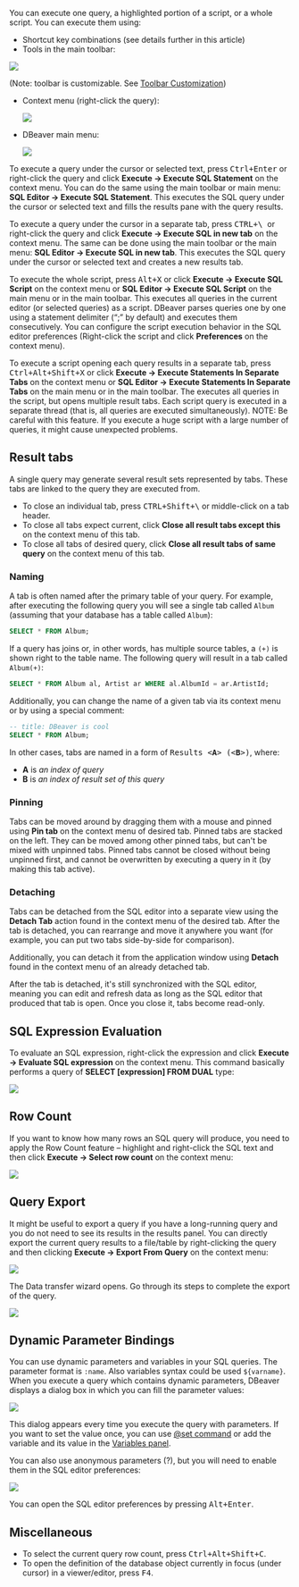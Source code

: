 You can execute one query, a highlighted portion of a script, or a whole script. You can execute them using:
* Shortcut key combinations (see details further in this article)
* Tools in the main toolbar: 

![](images/ug/Execute-buttons.png) 

(Note: toolbar is customizable. See [Toolbar Customization](Toolbar-Customization))

* Context menu (right-click the query):

  ![](images/ug/execute-context-menu.png)

* DBeaver main menu:
 
  ![](images/ug/Execute-main-menu.png)

To execute a query under the cursor or selected text, press <kbd>Ctrl+Enter</kbd> or right-click the query and click **Execute -> Execute SQL Statement** on the context menu. You can do the same using the main toolbar or main menu: **SQL Editor -> Execute SQL Statement**. This executes the SQL query under the cursor or selected text and fills the results pane with the query results.

To execute a query under the cursor in a separate tab, press <kbd>CTRL+\ </kbd> or right-click the query and click **Execute -> Execute SQL in new tab** on the context menu. The same can be done using the main toolbar or the main menu: **SQL Editor -> Execute SQL in new tab**. This executes the SQL query under the cursor or selected text and creates a new results tab.

To execute the whole script, press <kbd>Alt+X</kbd> or click **Execute -> Execute SQL Script** on the context menu or **SQL Editor -> Execute SQL Script** on the main menu or in the main toolbar. This executes all queries in the current editor (or selected queries) as a script. DBeaver parses queries one by one using a statement delimiter (“;” by default) and executes them consecutively. You can configure the script execution behavior in the SQL editor preferences (Right-click the script and click **Preferences** on the context menu).

To execute a script opening each query results in a separate tab, press <kbd>Ctrl+Alt+Shift+X</kbd> or click **Execute -> Execute Statements In Separate Tabs** on the context menu or **SQL Editor -> Execute Statements In Separate Tabs** on the main menu or in the main toolbar. The executes all queries in the script, but opens multiple result tabs. Each script query is executed in a separate thread (that is, all queries are executed simultaneously).
NOTE: Be careful with this feature. If you execute a huge script with a large number of queries, it might cause
unexpected problems.

## Result tabs

A single query may generate several result sets represented by tabs. These tabs are linked to the query they are executed from.

* To close an individual tab, press <kbd>CTRL+Shift+&bsol;</kbd> or middle-click on a tab header. 
* To close all tabs expect current, click **Close all result tabs except this** on the context menu of this tab.
* To close all tabs of desired query, click **Close all result tabs of same query** on the context menu of this tab.

### Naming

A tab is often named after the primary table of your query. For example, after executing the following query you will see a single tab called `Album` (assuming that your database has a table called `Album`):

```sql
SELECT * FROM Album;
```

If a query has joins or, in other words, has multiple source tables, a `(+)` is shown right to the table name. The following query will result in a tab called `Album(+)`:

```sql
SELECT * FROM Album al, Artist ar WHERE al.AlbumId = ar.ArtistId;
```

Additionally, you can change the name of a given tab via its context menu or by using a special comment:

```sql
-- title: DBeaver is cool
SELECT * FROM Album;
```

In other cases, tabs are named in a form of <kbd>Results &lt;**A**&gt; (&lt;**B**&gt;)</kbd>, where:
* **A** is _an index of query_
* **B** is _an index of result set of this query_

### Pinning

Tabs can be moved around by dragging them with a mouse and pinned using **Pin tab** on the context menu of desired tab. Pinned tabs are stacked on the left. They can be moved among other pinned tabs, but can't be mixed with unpinned tabs. Pinned tabs cannot be closed without being unpinned first, and cannot be overwritten by executing a query in it (by making this tab active).

### Detaching

Tabs can be detached from the SQL editor into a separate view using the **Detach Tab** action found in the context menu of the desired tab. After the tab is detached, you can rearrange and move it anywhere you want (for example, you can put two tabs side-by-side for comparison).

Additionally, you can detach it from the application window using **Detach** found in the context menu of an already detached tab.

After the tab is detached, it's still synchronized with the SQL editor, meaning you can edit and refresh data as long as the SQL editor that produced that tab is open. Once you close it, tabs become read-only.

## SQL Expression Evaluation
To evaluate an SQL expression, right-click the expression and click **Execute -> Evaluate SQL expression** on the context menu. This command basically performs a query of **SELECT [expression] FROM DUAL** type:

![](images/ug/Evaluate-SQL-expression.png)

## Row Count
If you want to know how many rows an SQL query will produce, you need to apply the Row Count feature – highlight and right-click the SQL text and then click **Execute -> Select row count** on the context menu:

![](images/ug/Row-Count.png)

## Query Export
It might be useful to export a query if you have a long-running query and you do not need to see its results in the results panel. You can directly export the current query results to a file/table by right-clicking the query and then clicking **Execute -> Export From Query** on the context menu:

![](images/ug/Export-from-Query.png)

The Data transfer wizard opens. Go through its steps to complete the export of the query.

![](images/ug/Data-transfer-window.png)

## Dynamic Parameter Bindings

You can use dynamic parameters and variables in your SQL queries. The parameter format is `:name`. Also variables syntax could be used `${varname}`. When you execute a query which contains dynamic parameters, DBeaver displays a dialog box in which you can fill the parameter values:

![](images/ug/Bind-parameters-dialog.png)

This dialog appears every time you execute the query with parameters. If you want to set the value once, you can use [@set command](https://github.com/dbeaver/dbeaver/wiki/Client-Side-Scripting) or add the variable and its value in the [Variables panel](https://github.com/dbeaver/dbeaver/wiki/Variables-panel).

You can also use anonymous parameters (?), but you will need to enable them in the SQL editor preferences:

![](images/ug/Anonymous-SQL-params-Preferences.png)

You can open the SQL editor preferences by pressing <kbd>Alt+Enter</kbd>.

## Miscellaneous
* To select the current query row count, press <kbd>Ctrl+Alt+Shift+C</kbd>.
* To open the definition of the database object currently in focus (under cursor) in a viewer/editor, press <kbd>F4</kbd>.  
